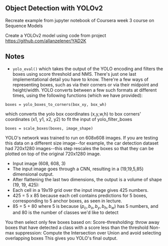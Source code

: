 ## Object Detection with YOLOv2

Recreate example from jupyter notebook of Coursera week 3 course on Sequence Models

Create a YOLOv2 model using code from project https://github.com/allanzelener/YAD2K

## Notes
* ```yolo_eval()``` which takes the output of the YOLO encoding and filters the boxes using score threshold and NMS. There's just one last implementational detail you have to know. There're a few ways of representing boxes, such as via their corners or via their midpoint and height/width. YOLO converts between a few such formats at different times, using the following functions (which we have provided):
```
boxes = yolo_boxes_to_corners(box_xy, box_wh)
```
which converts the yolo box coordinates (x,y,w,h) to box corners' coordinates (x1, y1, x2, y2) to fit the input of yolo_filter_boxes

```
boxes = scale_boxes(boxes, image_shape)
```

YOLO's network was trained to run on 608x608 images. If you are testing this data on a different size image--for example, the car detection dataset had 720x1280 images--this step rescales the boxes so that they can be plotted on top of the original 720x1280 image.


* Input image (608, 608, 3)
* The input image goes through a CNN, resulting in a (19,19,5,85) dimensional output.
* After flattening the last two dimensions, the output is a volume of shape (19, 19, 425):
* Each cell in a 19x19 grid over the input image gives 425 numbers.
* 425 = 5 x 85 because each cell contains predictions for 5 boxes, corresponding to 5 anchor boxes, as seen in lecture.
* 85 = 5 + 80 where 5 is because $(p_c, b_x, b_y, b_h, b_w)$ has 5 numbers, and and 80 is the number of classes we'd like to detect

You then select only few boxes based on:
Score-thresholding: throw away boxes that have detected a class with a score less than the threshold
Non-max suppression: Compute the Intersection over Union and avoid selecting overlapping boxes
This gives you YOLO's final output.


